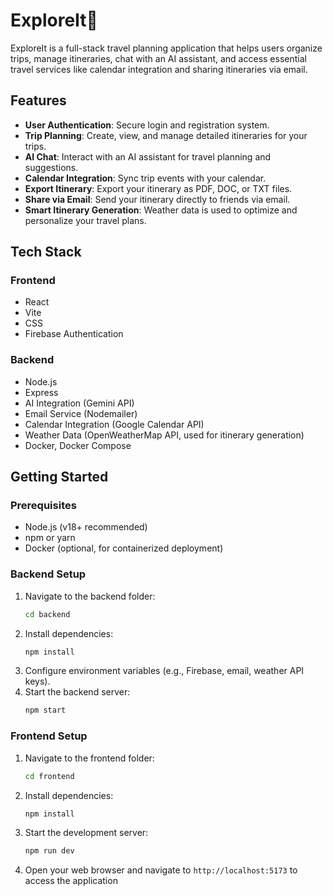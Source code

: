 # ExploreIt🧭

ExploreIt is a full-stack travel planning application that helps users organize trips, manage itineraries, chat with an AI assistant, and access essential travel services like calendar integration and sharing itineraries via email.

## Features

- **User Authentication**: Secure login and registration system.
- **Trip Planning**: Create, view, and manage detailed itineraries for your trips.
- **AI Chat**: Interact with an AI assistant for travel planning and suggestions.
- **Calendar Integration**: Sync trip events with your calendar.
- **Export Itinerary**: Export your itinerary as PDF, DOC, or TXT files.
- **Share via Email**: Send your itinerary directly to friends via email.
- **Smart Itinerary Generation**: Weather data is used to optimize and personalize your travel plans.

## Tech Stack

### Frontend
- React
- Vite
- CSS
- Firebase Authentication

### Backend
- Node.js
- Express
- AI Integration (Gemini API)
- Email Service (Nodemailer)
- Calendar Integration (Google Calendar API)
- Weather Data (OpenWeatherMap API, used for itinerary generation)
- Docker, Docker Compose

## Getting Started

### Prerequisites
- Node.js (v18+ recommended)
- npm or yarn
- Docker (optional, for containerized deployment)

### Backend Setup
1. Navigate to the backend folder:
   ```sh
   cd backend
   ```
2. Install dependencies:
   ```sh
   npm install
   ```
3. Configure environment variables (e.g., Firebase, email, weather API keys).
4. Start the backend server:
   ```sh
   npm start
   ```

### Frontend Setup
1. Navigate to the frontend folder:
   ```sh
   cd frontend
   ```
2. Install dependencies:
   ```sh
   npm install
   ```
3. Start the development server:
   ```sh
   npm run dev
   ```
4. Open your web browser and navigate to `http://localhost:5173` to access the application
